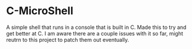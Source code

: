 # C-MicroShell
A simple shell that runs in a console that is built in C. Made this to try
and get better at C. I am aware there are a couple issues with it so far, 
might reutrn to this project to patch them out eventually.
